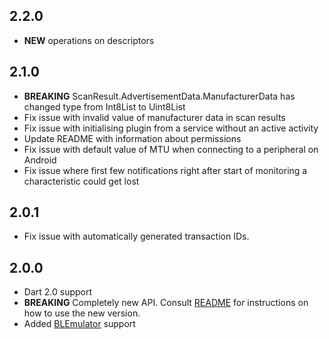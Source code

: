 ## 2.2.0

* **NEW** operations on descriptors

## 2.1.0

* **BREAKING** ScanResult.AdvertisementData.ManufacturerData has changed type from Int8List to Uint8List
* Fix issue with invalid value of manufacturer data in scan results
* Fix issue with initialising plugin from a service without an active activity
* Update README with information about permissions
* Fix issue with default value of MTU when connecting to a peripheral on Android
* Fix issue where first few notifications right after start of monitoring a characteristic could get lost

## 2.0.1

* Fix issue with automatically generated transaction IDs.

## 2.0.0

* Dart 2.0 support
* **BREAKING** Completely new API. Consult [README](https://github.com/Polidea/FlutterBleLib/blob/master/README.md) for instructions on how to use the new version.
* Added [BLEmulator](https://github.com/Polidea/blemulator_flutter) support

